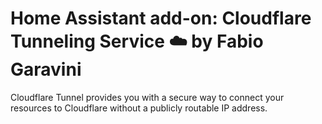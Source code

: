 # Home Assistant add-on: Cloudflare Tunneling Service ☁️ by Fabio Garavini

Cloudflare Tunnel provides you with a secure way to connect your resources to Cloudflare without a publicly routable IP address.
